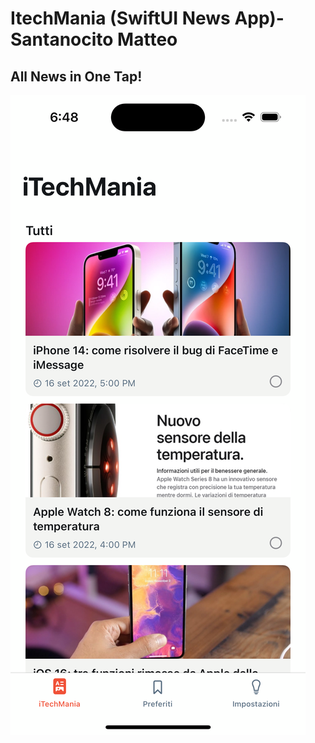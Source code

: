 # ItechMania (SwiftUI News App)- Santanocito Matteo
## All News in One Tap!
![screenshot](screenshot/SimulatorScreenShot.png) 

